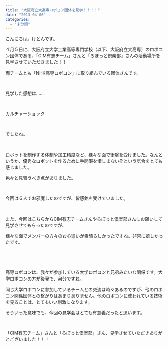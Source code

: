 ```yaml
---
title: "大阪府立大高専ロボコン団体を見学！！！！"
date: "2013-04-06"
categories: 
  - "未分類"
---
```


こんにちは。けとんです。

４月５日に、大阪府立大学工業高等専門学校（以下、大阪府立大高専）のロボコン団体である、「CIM有志チーム」さんと「ろぼっと倶楽部」さんの活動場所を見学させていただきました！！

両チームとも「NHK高専ロボコン」に取り組んでいる団体さんです。

 

見学した感想は......

 

カルチャーショック

 

でしたね。

 

ロボットを制作する体制や加工精度など、様々な面で衝撃を受けました。なんというか、優秀なロボットを作るために手間暇を惜しまないぞという気合をとても感じました。

色々と見習うべき点がありました。

 

今回は６人でお邪魔したのですが、皆感銘を受けていました。

 

また、今回はこちらからCIM有志チームさんやろぼっと倶楽部さんにお願いして見学させてもらったのですが、

様々な面でメンバーの方々のお心遣いが素晴らしかったですね。非常に嬉しかったです。

 

 

高専ロボコンは、我々が参加している大学ロボコンと兄弟みたいな関係です。大学ロボコンの方が後発で、弟分ですね。

同じ大学ロボコンに参加しているチームとの交流は時々あるのですが、他のロボコン関係団体との繋がりはあまりありません。他のロボコンに使われている技術を見ることは、とてもいい刺激になります。

そういった意味でも、今回の見学会はとても有意義だったと思います。

 

「CIM有志チーム」さんと「ろぼっと倶楽部」さん、見学させていただきありがとございました！！！
